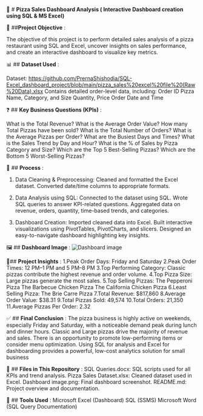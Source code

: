 🍕 #  **Pizza Sales Dashboard Analysis ( Interactive Dashboard creation using SQL & MS Excel)**

🎯 ##**Project Objective** :

The objective of this project is to perform detailed sales analysis of a pizza restaurant using SQL and Excel, uncover insights on sales performance, and create an interactive dashboard to visualize key metrics.

📊 ##  **Dataset Used** :

Dataset: https://github.com/PrernaShishodia/SQL-Excel_dashboard_project/blob/main/pizza_sales%20excel%20file%20(Raw%20Data).xlsx
Contains detailed order-level data, including:
Order ID
Pizza Name, Category, and Size
Quantity, Price
Order Date and Time

❓ ##  **Key Business Questions (KPIs)** :

What is the Total Revenue?
What is the Average Order Value?
How many Total Pizzas have been sold?
What is the Total Number of Orders?
What is the Average Pizzas per Order?
What are the Busiest Days and Times?
What is the Sales Trend by Day and Hour?
What is the % of Sales by Pizza Category and Size?
Which are the Top 5 Best-Selling Pizzas?
Which are the Bottom 5 Worst-Selling Pizzas?

🔄 ##  **Process** :
1. Data Cleaning & Preprocessing:
Cleaned and formatted the Excel dataset.
Converted date/time columns to appropriate formats.

2. Data Analysis using SQL:
Connected to the dataset using SQL.
Wrote SQL queries to answer KPI-related questions.
Aggregated data on revenue, orders, quantity, time-based trends, and categories.

3. Dashboard Creation:
Imported cleaned data into Excel.
Built interactive visualizations using PivotTables, PivotCharts, and slicers.
Designed an easy-to-navigate dashboard highlighting key insights.

🖼️ ##  **Dashboard Image** :
![Dashboard image](https://github.com/user-attachments/assets/d47b8864-a921-4dcf-9d47-2c3b63bf1236)

📍##  **Project Insights** :
1.Peak Order Days: Friday and Saturday
2.Peak Order Times: 12 PM–1 PM and 5 PM–8 PM
3.Top Performing Category: Classic pizzas contribute the highest revenue and order volume.
4.Top Pizza Size: Large pizzas generate the most sales.
5.Top Selling Pizzas:
The Pepperoni Pizza
The Barbecue Chicken Pizza
The California Chicken Pizza
6.Least Selling Pizza: The Brie Carre Pizza
7.Total Revenue: $817,860
8.Average Order Value: $38.31
9.Total Pizzas Sold: 49,574
10.Total Orders: 21,350
11.Average Pizzas Per Order: 2.32

✅ ##  **Final Conclusion** :
The pizza business is highly active on weekends, especially Friday and Saturday, with a noticeable demand peak during lunch and dinner hours.
Classic and Large pizzas drive the majority of revenue and sales.
There is an opportunity to promote low-performing items or consider menu optimization.
Using SQL for analysis and Excel for dashboarding provides a powerful, low-cost analytics solution for small business

📁 ##  **Files in This Repository** :
SQL Queries.docx: SQL scripts used for all KPIs and trend analysis.
Pizza Sales Dataset.xlsx: Cleaned dataset used in Excel.
Dashboard image.png: Final dashboard screenshot.
README.md: Project overview and documentation.

🚀 ## **Tools Used** :
Microsoft Excel (Dashboard)
SQL (SSMS)
Microsoft Word (SQL Query Documentation)
